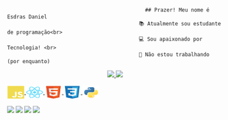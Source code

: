                                                  ## Prazer! Meu nome é Esdras Daniel
                                               📚 Atualmente sou estudante de programação<br> 
                                               💻 Sou apaixonado por Tecnologia! <br>
                                               💼 Não estou trabalhando (por enquanto) 

<div align="center">
  <a href="https://www.instagram.com/esdrasdaniell/">
  <img height="150em" src="https://github-readme-stats.vercel.app/api?username=EsdrasDaniel&show_icons=true&theme=dark&include_all_commits=true&count_private=true"/>
  <img height="150em" src="https://github-readme-stats.vercel.app/api/top-langs/?username=EsdrasDaniel&layout=compact&langs_count=7&theme=dracula"/>
</div>

  <div style="display: inline_block"><br>
  <img align="center" alt="esdras-Js" height="30" width="40" src="https://raw.githubusercontent.com/devicons/devicon/master/icons/javascript/javascript-plain.svg">
  <img align="center" alt="esdras-React" height="30" width="40" src="https://raw.githubusercontent.com/devicons/devicon/master/icons/react/react-original.svg">
  <img align="center" alt="esdras-HTML" height="30" width="40" src="https://raw.githubusercontent.com/devicons/devicon/master/icons/html5/html5-original.svg">
  <img align="center" alt="esdras-CSS" height="30" width="40" src="https://raw.githubusercontent.com/devicons/devicon/master/icons/css3/css3-original.svg">
  <img align="center" alt="esdras-Python" height="30" width="40" src="https://raw.githubusercontent.com/devicons/devicon/master/icons/python/python-original.svg">

</div>
  <br>
  <div> 
  <a href="https://www.youtube.com/channel/UCsLwdqoZTVHZQat-9R9SQ2A" target="_blank"><img src="https://img.shields.io/badge/YouTube-FF0000?style=for-the-badge&logo=youtube&logoColor=white" target="_blank"></a>
  <a href="https://www.instagram.com/esdrasdaniell/" target="_blank"><img src="https://img.shields.io/badge/-Instagram-%23E4405F?style=for-the-badge&logo=instagram&logoColor=white" target="_blank"></a>
  <a href = "mailto:esdrasdaniel14@gmail.com"><img src="https://img.shields.io/badge/-Gmail-%23333?style=for-the-badge&logo=gmail&logoColor=white" target="_blank"></a>
  <a href="https://www.linkedin.com/in/esdras-daniel-08473314b/" target="_blank"><img src="https://img.shields.io/badge/-LinkedIn-%230077B5?style=for-the-badge&logo=linkedin&logoColor=white" target="_blank"></a> 

 
</div>
